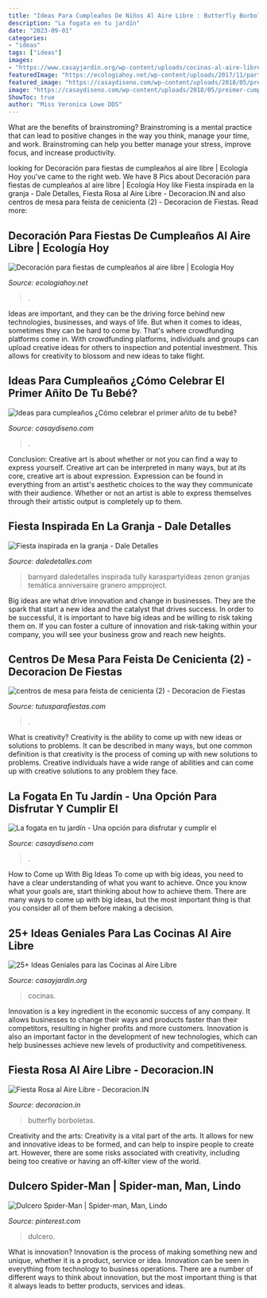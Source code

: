 ```yaml
---
title: "Ideas Para Cumpleaños De Niños Al Aire Libre : Butterfly Borboletas"
description: "La fogata en tu jardín"
date: "2023-09-01"
categories:
- "ideas"
tags: ["ideas"]
images:
- "https://www.casayjardin.org/wp-content/uploads/cocinas-al-aire-libre-11.jpg"
featuredImage: "https://ecologiahoy.net/wp-content/uploads/2017/11/partini-party-table.jpg"
featured_image: "https://casaydiseno.com/wp-content/uploads/2018/05/preimer-cumpleaños-foto.jpg"
image: "https://casaydiseno.com/wp-content/uploads/2018/05/preimer-cumpleaños-foto.jpg"
ShowToc: true
author: "Miss Veronica Lowe DDS"
---
```



What are the benefits of brainstroming?
Brainstroming is a mental practice that can lead to positive changes in the way you think, manage your time, and work. Brainstroming can help you better manage your stress, improve focus, and increase productivity.

	

		
looking for Decoración para fiestas de cumpleaños al aire libre | Ecología Hoy you've came to the right web. We have 8 Pics about Decoración para fiestas de cumpleaños al aire libre | Ecología Hoy like Fiesta inspirada en la granja - Dale Detalles, Fiesta Rosa al Aire Libre - Decoracion.IN and also centros de mesa para feista de cenicienta (2) - Decoracion de Fiestas. Read more:
		
    
## Decoración Para Fiestas De Cumpleaños Al Aire Libre | Ecología Hoy

<img loading=lazy src="https://ecologiahoy.net/wp-content/uploads/2017/11/partini-party-table.jpg" onerror="this.onerror=null;this.src='https://tse4.mm.bing.net/th?id=OIP.LJovb-PEJfoAVbMy93JhYQHaLH&amp;pid=15.1';" alt="Decoración para fiestas de cumpleaños al aire libre | Ecología Hoy">

_Source: ecologiahoy.net_

>. 

	

Ideas are important, and they can be the driving force behind new technologies, businesses, and ways of life. But when it comes to ideas, sometimes they can be hard to come by. That's where crowdfunding platforms come in. With crowdfunding platforms, individuals and groups can upload creative ideas for others to inspection and potential investment. This allows for creativity to blossom and new ideas to take flight.

    
## Ideas Para Cumpleaños ¿Cómo Celebrar El Primer Añito De Tu Bebé?

<img loading=lazy src="https://casaydiseno.com/wp-content/uploads/2018/05/preimer-cumpleaños-foto.jpg" onerror="this.onerror=null;this.src='https://tse3.mm.bing.net/th?id=OIP.XkRRf7jRg1bBShlsaU2C4wHaHa&amp;pid=15.1';" alt="Ideas para cumpleaños ¿Cómo celebrar el primer añito de tu bebé?">

_Source: casaydiseno.com_

>. 

	

Conclusion: Creative art is about whether or not you can find a way to express yourself.
Creative art can be interpreted in many ways, but at its core, creative art is about expression. Expression can be found in everything from an artist's aesthetic choices to the way they communicate with their audience. Whether or not an artist is able to express themselves through their artistic output is completely up to them.

    
## Fiesta Inspirada En La Granja - Dale Detalles

<img loading=lazy src="https://i2.wp.com/www.daledetalles.com/wp-content/uploads/2016/02/2-19.jpg" onerror="this.onerror=null;this.src='https://tse4.mm.bing.net/th?id=OIP.IImT69WtdnnqwVaTlHw1RQHaLL&amp;pid=15.1';" alt="Fiesta inspirada en la granja - Dale Detalles">

_Source: daledetalles.com_

>barnyard daledetalles inspirada tully karaspartyideas zenon granjas temática anniversaire granero ampproject. 

	

Big ideas are what drive innovation and change in businesses. They are the spark that start a new idea and the catalyst that drives success. In order to be successful, it is important to have big ideas and be willing to risk taking them on. If you can foster a culture of innovation and risk-taking within your company, you will see your business grow and reach new heights.

    
## Centros De Mesa Para Feista De Cenicienta (2) - Decoracion De Fiestas

<img loading=lazy src="https://tutusparafiestas.com/wp-content/uploads/2018/01/centros-de-mesa-para-feista-de-cenicienta-2.jpg" onerror="this.onerror=null;this.src='https://tse1.mm.bing.net/th?id=OIP.VgHALiCumCQz5km1AroZuQHaJ4&amp;pid=15.1';" alt="centros de mesa para feista de cenicienta (2) - Decoracion de Fiestas">

_Source: tutusparafiestas.com_

>. 

	

What is creativity?
Creativity is the ability to come up with new ideas or solutions to problems. It can be described in many ways, but one common definition is that creativity is the process of coming up with new solutions to problems. Creative individuals have a wide range of abilities and can come up with creative solutions to any problem they face.

    
## La Fogata En Tu Jardín - Una Opción Para Disfrutar Y Cumplir El

<img loading=lazy src="https://casaydiseno.com/wp-content/uploads/2020/08/la-fogata-para-exterior.jpg" onerror="this.onerror=null;this.src='https://tse4.mm.bing.net/th?id=OIP.2JfH1pzV-8fBomlPTmxxrwHaF7&amp;pid=15.1';" alt="La fogata en tu jardín - Una opción para disfrutar y cumplir el">

_Source: casaydiseno.com_

>. 

	

How to Come up With Big Ideas
To come up with big ideas, you need to have a clear understanding of what you want to achieve. Once you know what your goals are, start thinking about how to achieve them. There are many ways to come up with big ideas, but the most important thing is that you consider all of them before making a decision.

    
## 25+ Ideas Geniales Para Las Cocinas Al Aire Libre

<img loading=lazy src="https://www.casayjardin.org/wp-content/uploads/cocinas-al-aire-libre-11.jpg" onerror="this.onerror=null;this.src='https://tse1.mm.bing.net/th?id=OIP.Y_bza2tP5PbORgo8mAkRFwHaKS&amp;pid=15.1';" alt="25+ Ideas Geniales para las Cocinas al Aire Libre">

_Source: casayjardin.org_

>cocinas. 

	

Innovation is a key ingredient in the economic success of any company. It allows businesses to change their ways and products faster than their competitors, resulting in higher profits and more customers. Innovation is also an important factor in the development of new technologies, which can help businesses achieve new levels of productivity and competitiveness.

    
## Fiesta Rosa Al Aire Libre - Decoracion.IN

<img loading=lazy src="http://decoracion.in/wp-content/uploads/fiesta-rosa-aire-libre-2.jpg" onerror="this.onerror=null;this.src='https://tse2.mm.bing.net/th?id=OIP.kVYbSHgSoyNoY02q2HYIGAHaKO&amp;pid=15.1';" alt="Fiesta Rosa al Aire Libre - Decoracion.IN">

_Source: decoracion.in_

>butterfly borboletas. 

	

Creativity and the arts:
Creativity is a vital part of the arts. It allows for new and innovative ideas to be formed, and can help to inspire people to create art. However, there are some risks associated with creativity, including being too creative or having an off-kilter view of the world.

    
## Dulcero Spider-Man | Spider-man, Man, Lindo

<img loading=lazy src="https://i.pinimg.com/736x/27/71/6a/27716a4296129c96c70b131800d979bd--spider-man.jpg" onerror="this.onerror=null;this.src='https://tse4.mm.bing.net/th?id=OIP.ZZ0kIPRU9qckx9u3DR6gAQHaHa&amp;pid=15.1';" alt="Dulcero Spider-Man | Spider-man, Man, Lindo">

_Source: pinterest.com_

>dulcero. 

	

What is innovation?
Innovation is the process of making something new and unique, whether it is a product, service or idea. Innovation can be seen in everything from technology to business operations. There are a number of different ways to think about innovation, but the most important thing is that it always leads to better products, services and ideas.

